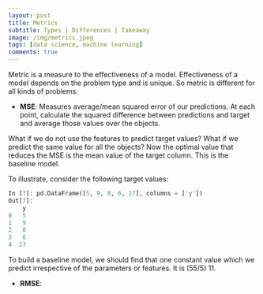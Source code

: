 ```yaml
---
layout: post
title: Metrics
subtitle: Types | Differences | Takeaway
image: /img/metrics.jpeg
tags: [data science, machine learning]
comments: true
---
```


Metric is a measure to the effectiveness of a model. Effectiveness of a model depends on the problem type and is unique. So metric is different for all kinds of problems.

- **MSE**: Measures average/mean squared error of our predictions. At each point, calculate the squared difference between predictions and target and average those values over the objects.

What if we do not use the features to predict target values? What if we predict the same value for all the objects? Now the optimal value that reduces the MSE is the mean value of the target column. This is the baseline model.

To illustrate, consider the following target values:
```python
In [7]: pd.DataFrame([5, 9, 8, 6, 27], columns = ['y'])
Out[7]: 
    y
0   5
1   9
2   8
3   6
4  27
```
To build a baseline model, we should find that one constant value which we predict irrespective of the parameters or features. It is (55/5) 11.

- **RMSE**: 